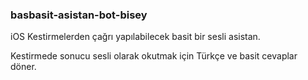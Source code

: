 ### basbasit-asistan-bot-bisey

iOS Kestirmelerden çağrı yapılabilecek basit bir sesli asistan.

Kestirmede sonucu sesli olarak okutmak için Türkçe ve basit cevaplar döner.
